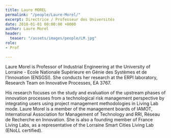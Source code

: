 ```yaml
---
title: Laure MOREL
permalink: "/people/Laure-Morel/"
excerpt: Directrice / Professeur des Universités
date: 2018-01-01 00:00:00 +0000
author: Laure Morel
header:
  teaser: "/assets/images/people/LM.jpg"
role:
- Prof

---
```

Laure Morel is Professor of Industrial Engineering at the University of Lorraine - Ecole Nationale Supérieure en Génie des Systèmes et de l'Innovation (ENSGSI). She conducts her research at the ERPI laboratory, Research Team on Innovative Processes, EA 3767.

His research focuses on the study and evaluation of the upstream phases of innovation processes from a technological risk management perspective by integrating users using project management methodologies in Living Lab mode. Laure Morel is a member of the management boards of IAMOT, International Association for Management of Technology and RRI, Réseau de Recherche en Innovation. She is also a founding member of France Living Labs, as a representative of the Lorraine Smart Cities Living Lab (ENoLL certified).